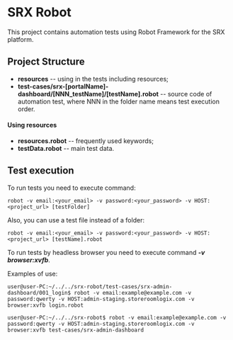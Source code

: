 # SRX Robot

This project contains automation tests using Robot Framework for the SRX platform.

## Project Structure

* **resources** --  using in the tests including resources;
* **test-cases/srx-[portalName]-dashboard/[NNN_testName]/[testName].robot** -- source code of automation test, where NNN in the folder name means test execution order.

#### Using resources

* **resources.robot** -- frequently used keywords;
* **testData.robot** -- main test data.

## Test execution

To run tests you need to execute command:
```
robot -v email:<your_email> -v password:<your_password> -v HOST:<project_url> [testFolder]
```
Also, you can use a test file instead of a folder:
```
robot -v email:<your_email> -v password:<your_password> -v HOST:<project_url> [testName].robot
```
To run tests by headless browser you need to execute command ***-v browser:xvfb***.

Examples of use:
```
user@user-PC:~/../../srx-robot/test-cases/srx-admin-dashboard/001_login$ robot -v email:example@example.com -v password:qwerty -v HOST:admin-staging.storeroomlogix.com -v browser:xvfb login.robot
```
```
user@user-PC:~/../../srx-robot$ robot -v email:example@example.com -v password:qwerty -v HOST:admin-staging.storeroomlogix.com -v browser:xvfb test-cases/srx-admin-dashboard
```
